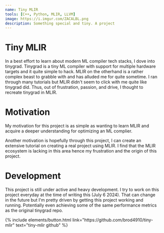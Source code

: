 ```yaml
---
name: Tiny MLIR
tools: [C++, Python, MLIR, LLVM]
image: https://i.imgur.com/ZACALBL.png
description: Something special and tiny. A project 
---
```


# Tiny MLIR
In a best effort to learn about modern ML compiler tech stacks, I dove into tinygrad. Tinygrad is a tiny ML compiler with support for multiple
hardware targets and it quite simple to hack. MLIR on the otherhand is a rather complex beast to grabble with and has alluded me for quite sometime.
I ran through many tutorials but MLIR didn't seem to click with me quite like tinygrad did. Thus, out of frustration, passion, and drive, I thought to 
recreate tinygrad in MLIR.

# Motivation
My motivation for this project is as simple as wanting to learn MLIR and acquire a deeper understanding for optimizing an ML complier.

Another motivation is hopefully through this project, I can create an extensive tutorial on creating a real project using MLIR. I find that the MLIR ecosystem is lacking in this area hence my frustration and the origin of this project.

# Development

This project is still under active and heavy development. I try to work on this project everyday at the time of writing this (July 6 2024). That can change in the future but I'm pretty driven by getting this project working and running. Potentially even achieving some of the same performance metrics as the original tinygrad repo.

<p class="text-center">
{% include elements/button.html link="https://github.com/brod4910/tiny-mlir" text="tiny-mlir github" %}
</p>
